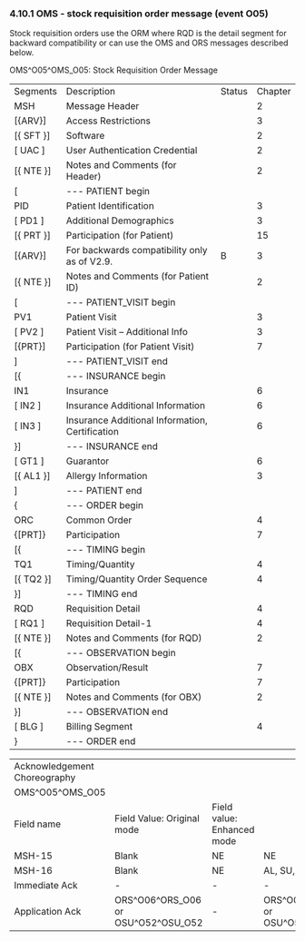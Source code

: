 ### 4.10.1 OMS - stock requisition order message (event O05)

Stock requisition orders use the ORM where RQD is the detail segment for backward compatibility or can use the OMS and ORS messages described below.

OMS^O05^OMS_O05: Stock Requisition Order Message

|     |     |     |     |
| --- | --- | --- | --- |
| Segments | Description | Status | Chapter |
| MSH | Message Header |  | 2 |
| [\{ARV}] | Access Restrictions |  | 3 |
| [\{ SFT }] | Software |  | 2 |
| [ UAC ] | User Authentication Credential |  | 2 |
| [\{ NTE }] | Notes and Comments (for Header) |  | 2 |
| [ | --- PATIENT begin |  |  |
| PID | Patient Identification |  | 3 |
| [ PD1 ] | Additional Demographics |  | 3 |
| [\{ PRT }] | Participation (for Patient) |  | 15 |
| [\{ARV}] | For backwards compatibility only as of V2.9. | B | 3 |
| [\{ NTE }] | Notes and Comments (for Patient ID) |  | 2 |
| [ | --- PATIENT_VISIT begin |  |  |
| PV1 | Patient Visit |  | 3 |
| [ PV2 ] | Patient Visit – Additional Info |  | 3 |
| [\{PRT}] | Participation (for Patient Visit) |  | 7 |
| ] | --- PATIENT_VISIT end |  |  |
| [\{ | --- INSURANCE begin |  |  |
| IN1 | Insurance |  | 6 |
| [ IN2 ] | Insurance Additional Information |  | 6 |
| [ IN3 ] | Insurance Additional Information, Certification |  | 6 |
| }] | --- INSURANCE end |  |  |
| [ GT1 ] | Guarantor |  | 6 |
| [\{ AL1 }] | Allergy Information |  | 3 |
| ] | --- PATIENT end |  |  |
| \{ | --- ORDER begin |  |  |
| ORC | Common Order |  | 4 |
| \{[PRT]} | Participation |  | 7 |
| [\{ | --- TIMING begin |  |  |
| TQ1 | Timing/Quantity |  | 4 |
| [\{ TQ2 }] | Timing/Quantity Order Sequence |  | 4 |
| }] | --- TIMING end |  |  |
| RQD | Requisition Detail |  | 4 |
| [ RQ1 ] | Requisition Detail-1 |  | 4 |
| [\{ NTE }] | Notes and Comments (for RQD) |  | 2 |
| [\{ | --- OBSERVATION begin |  |  |
| OBX | Observation/Result |  | 7 |
| \{[PRT]} | Participation |  | 7 |
| [\{ NTE }] | Notes and Comments (for OBX) |  | 2 |
| }] | --- OBSERVATION end |  |  |
| [ BLG ] | Billing Segment |  | 4 |
| } | --- ORDER end |  |  |

|     |     |     |     |     |
| --- | --- | --- | --- | --- |
| Acknowledgement Choreography |  |  |  |  |
| OMS^O05^OMS_O05 |  |  |  |  |
| Field name | Field Value: Original mode | Field value: Enhanced mode |  |  |
| MSH-15 | Blank | NE | NE | AL, SU, ER |
| MSH-16 | Blank | NE | AL, SU, ER | AL, SU, ER |
| Immediate Ack | - | - | - | ACK^O05^ACK |
| Application Ack | ORS^O06^ORS_O06 or<br> OSU^O52^OSU_O52 | - | ORS^O06^ORS_O06 or<br> OSU^O52^OSU_O52 | ORS^O06^ORS_O06 or<br> OSU^O52^OSU_O52 |
